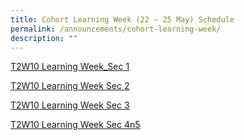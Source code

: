 ```yaml
---
title: Cohort Learning Week (22 – 25 May) Schedule
permalink: /announcements/cohort-learning-week/
description: ""
---
```


[T2W10 Learning Week_Sec 1](/files/t2w10%20learning%20week_sec%201.pdf)

[T2W10 Learning Week Sec 2](/files/t2w10%20learning%20week_sec%202.pdf)

[T2W10 Learning Week Sec 3](/files/t2w10%20learning%20week_sec%203.pdf)

[T2W10 Learning Week Sec 4n5](/files/t2w10%20learning%20week_sec%204n5.pdf)